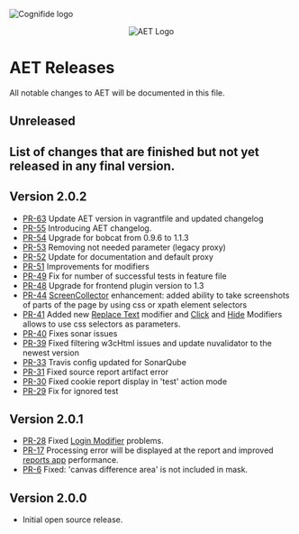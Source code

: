 ![Cognifide logo](http://cognifide.github.io/images/cognifide-logo.png)
<p align="center">
  <img src="https://github.com/Cognifide/aet/blob/master/misc/img/aet-logo-black.png?raw=true"
         alt="AET Logo"/>
</p>

# AET Releases
All notable changes to AET will be documented in this file.

## Unreleased
**List of changes that are finished but not yet released in any final version.**
- 

## Version 2.0.2
- [PR-63](https://github.com/Cognifide/aet/pull/63) Update AET version in vagrantfile and updated changelog
- [PR-55](https://github.com/Cognifide/aet/pull/55) Introducing AET changelog.
- [PR-54](https://github.com/Cognifide/aet/pull/54) Upgrade for bobcat from 0.9.6 to 1.1.3
- [PR-53](https://github.com/Cognifide/aet/pull/53) Removing not needed parameter (legacy proxy)
- [PR-52](https://github.com/Cognifide/aet/pull/52) Update for documentation and default proxy
- [PR-51](https://github.com/Cognifide/aet/pull/51) Improvements for modifiers
- [PR-49](https://github.com/Cognifide/aet/pull/49) Fix for number of successful tests in feature file
- [PR-48](https://github.com/Cognifide/aet/pull/48) Upgrade for frontend plugin version to 1.3
- [PR-44](https://github.com/Cognifide/aet/pull/44) [ScreenCollector](https://github.com/Cognifide/aet/wiki/ScreenCollector) enhancement: added ability to take screenshots of parts of the page by using css or xpath element selectors
- [PR-41](https://github.com/Cognifide/aet/pull/41) Added new [Replace Text](https://github.com/Cognifide/aet/wiki/ReplaceTextModifier) modifier and  [Click](https://github.com/Cognifide/aet/wiki/ClickModifier)
 and [Hide](https://github.com/Cognifide/aet/wiki/HideModifier) Modifiers allows to use css selectors as parameters. 
- [PR-40](https://github.com/Cognifide/aet/pull/40) Fixes sonar issues
- [PR-39](https://github.com/Cognifide/aet/pull/39) Fixed filtering w3cHtml issues and update nuvalidator to the newest version
- [PR-33](https://github.com/Cognifide/aet/pull/33) Travis config updated for SonarQube
- [PR-31](https://github.com/Cognifide/aet/pull/31) Fixed source report artifact error
- [PR-30](https://github.com/Cognifide/aet/pull/30) Fixed cookie report display in 'test' action mode
- [PR-29](https://github.com/Cognifide/aet/pull/29) Fix for ignored test

## Version 2.0.1
- [PR-28](https://github.com/Cognifide/aet/pull/28) Fixed [Login Modifier](https://github.com/Cognifide/aet/wiki/LoginModifier) problems.
- [PR-17](https://github.com/Cognifide/aet/pull/17) Processing error will be displayed at the report and improved [reports app](https://github.com/Cognifide/aet/wiki/SuiteReport) performance.
- [PR-6](https://github.com/Cognifide/aet/pull/6) Fixed: 'canvas difference area' is not included in mask.

## Version 2.0.0
- Initial open source release.

